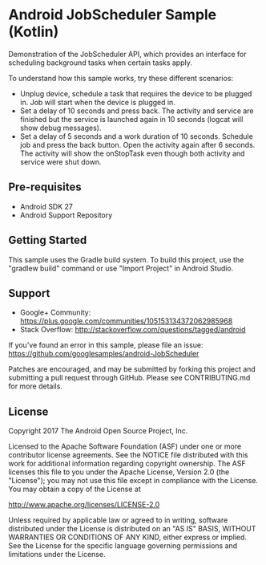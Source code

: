 
Android JobScheduler Sample (Kotlin)
====================================

Demonstration of the JobScheduler API, which provides an interface for scheduling
background tasks when certain tasks apply.

To understand how this sample works, try these different scenarios:

- Unplug device, schedule a task that requires the device to be plugged in. Job will start when the
device is plugged in.
- Set a delay of 10 seconds and press back. The activity and service are finished but the service is
launched again in 10 seconds (logcat will show debug messages).
- Set a delay of 5 seconds and a work duration of 10 seconds. Schedule job and press the
back button. Open the activity again after 6 seconds. The activity will show the onStopTask even
though both activity and service were shut down.

Pre-requisites
--------------

- Android SDK 27
- Android Support Repository

Getting Started
---------------

This sample uses the Gradle build system. To build this project, use the
"gradlew build" command or use "Import Project" in Android Studio.

Support
-------

- Google+ Community: https://plus.google.com/communities/105153134372062985968
- Stack Overflow: http://stackoverflow.com/questions/tagged/android

If you've found an error in this sample, please file an issue:
https://github.com/googlesamples/android-JobScheduler

Patches are encouraged, and may be submitted by forking this project and
submitting a pull request through GitHub. Please see CONTRIBUTING.md for more details.

License
-------

Copyright 2017 The Android Open Source Project, Inc.

Licensed to the Apache Software Foundation (ASF) under one or more contributor
license agreements.  See the NOTICE file distributed with this work for
additional information regarding copyright ownership.  The ASF licenses this
file to you under the Apache License, Version 2.0 (the "License"); you may not
use this file except in compliance with the License.  You may obtain a copy of
the License at

http://www.apache.org/licenses/LICENSE-2.0

Unless required by applicable law or agreed to in writing, software
distributed under the License is distributed on an "AS IS" BASIS, WITHOUT
WARRANTIES OR CONDITIONS OF ANY KIND, either express or implied.  See the
License for the specific language governing permissions and limitations under
the License.
